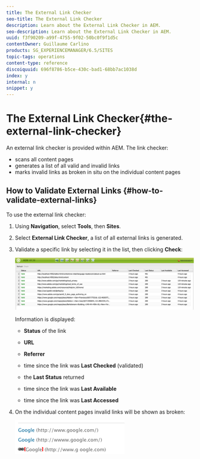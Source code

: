 ```yaml
---
title: The External Link Checker
seo-title: The External Link Checker
description: Learn about the External Link Checker in AEM.
seo-description: Learn about the External Link Checker in AEM.
uuid: f3f90209-a99f-4755-9f02-50bc0f9f1d5c
contentOwner: Guillaume Carlino
products: SG_EXPERIENCEMANAGER/6.5/SITES
topic-tags: operations
content-type: reference
discoiquuid: 696f8786-b5ce-430c-bad1-68bb7ac1038d
index: y
internal: n
snippet: y
---
```


# The External Link Checker{#the-external-link-checker}

An external link checker is provided within AEM. The link checker:

* scans all content pages
* generates a list of all valid and invalid links
* marks invalid links as broken in situ on the individual content pages

## How to Validate External Links {#how-to-validate-external-links}

To use the external link checker:

1. Using **Navigation**, select **Tools**, then **Sites**.
1. Select **External Link Checker**, a list of all external links is generated.
1. Validate a specific link by selecting it in the list, then clicking **Check**:

   ![](assets/telc-01.png)

   Information is displayed:

    * **Status** of the link
    * **URL**
    * **Referrer**
    * time since the link was **Last Checked** (validated)
    * the **Last Status** returned  
    
    * time since the link was **Last Available**
    * time since the link was **Last Accessed**

1. On the individual content pages invalid links will be shown as broken:

   ![](assets/chlimage_1-143.png)

